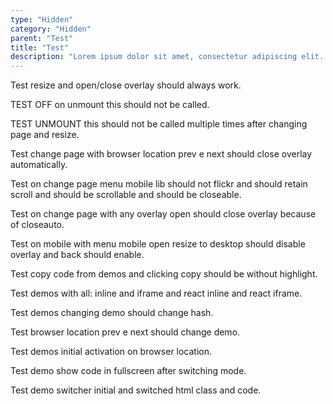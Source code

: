 ```yaml
---
type: "Hidden"
category: "Hidden"
parent: "Test"
title: "Test"
description: "Lorem ipsum dolor sit amet, consectetur adipiscing elit. Nunc tempus laoreet leo sit amet iaculis."
---
```


Test resize and open/close overlay should always work.

<demo>
  <div class="gatsby_demo_item" data-iframe="demos/hidden/test/mount-unmount"></div>
</demo>

TEST OFF on unmount this should not be called.

TEST UNMOUNT this should not be called multiple times after changing page and resize.

Test change page with browser location prev e next should close overlay automatically.

<demo>
  <demoinline src="demos/hidden/test/unmount">
  </demoinline>
</demo>

Test on change page menu mobile lib should not flickr and should retain scroll and should be scrollable and should be closeable.

Test on change page with any overlay open should close overlay because of closeauto.

Test on mobile with menu mobile open resize to desktop should disable overlay and back should enable.

Test copy code from demos and clicking copy should be without highlight.

Test demos with all: inline and iframe and react inline and react iframe.

Test demos changing demo should change hash.

Test browser location prev e next should change demo.

Test demos initial activation on browser location.

Test demo show code in fullscreen after switching mode.

Test demo switcher initial and switched html class and code.
